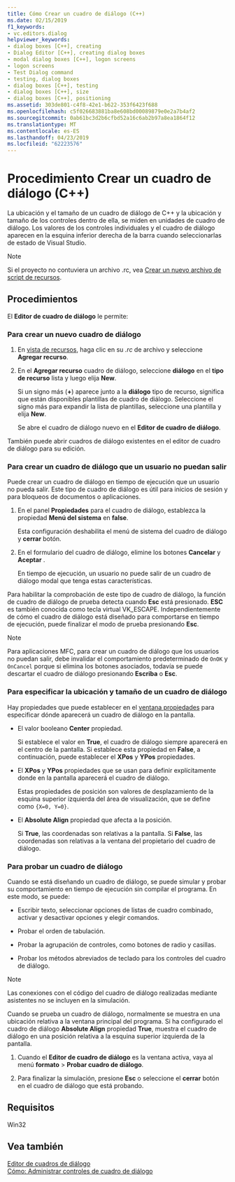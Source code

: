 ```yaml
---
title: Cómo Crear un cuadro de diálogo (C++)
ms.date: 02/15/2019
f1_keywords:
- vc.editors.dialog
helpviewer_keywords:
- dialog boxes [C++], creating
- Dialog Editor [C++], creating dialog boxes
- modal dialog boxes [C++], logon screens
- logon screens
- Test Dialog command
- testing, dialog boxes
- dialog boxes [C++], testing
- dialog boxes [C++], size
- dialog boxes [C++], positioning
ms.assetid: 303de801-c4f8-42e1-b622-353f6423f688
ms.openlocfilehash: c5f026683881ba8e608bd00089879e0e2a7b4af2
ms.sourcegitcommit: 0ab61bc3d2b6cfbd52a16c6ab2b97a8ea1864f12
ms.translationtype: MT
ms.contentlocale: es-ES
ms.lasthandoff: 04/23/2019
ms.locfileid: "62223576"
---
```

# <a name="how-to-create-a-dialog-box-c"></a>Procedimiento Crear un cuadro de diálogo (C++)

La ubicación y el tamaño de un cuadro de diálogo de C++ y la ubicación y tamaño de los controles dentro de ella, se miden en unidades de cuadro de diálogo. Los valores de los controles individuales y el cuadro de diálogo aparecen en la esquina inferior derecha de la barra cuando seleccionarlas de estado de Visual Studio.

> [!NOTE]
> Si el proyecto no contuviera un archivo .rc, vea [Crear un nuevo archivo de script de recursos](../windows/how-to-create-a-resource-script-file.md).

## <a name="how-to"></a>Procedimientos

El **Editor de cuadro de diálogo** le permite:

### <a name="to-create-a-new-dialog-box"></a>Para crear un nuevo cuadro de diálogo

1. En [vista de recursos](how-to-create-a-resource-script-file.md#create-resources), haga clic en su *.rc* de archivo y seleccione **Agregar recurso**.

1. En el **Agregar recurso** cuadro de diálogo, seleccione **diálogo** en el **tipo de recurso** lista y luego elija **New**.

   Si un signo más (**+**) aparece junto a la **diálogo** tipo de recurso, significa que están disponibles plantillas de cuadro de diálogo. Seleccione el signo más para expandir la lista de plantillas, seleccione una plantilla y elija **New**.

   Se abre el cuadro de diálogo nuevo en el **Editor de cuadro de diálogo**.

También puede abrir cuadros de diálogo existentes en el editor de cuadro de diálogo para su edición.

### <a name="to-create-a-dialog-box-that-a-user-cant-exit"></a>Para crear un cuadro de diálogo que un usuario no puedan salir

Puede crear un cuadro de diálogo en tiempo de ejecución que un usuario no pueda salir. Este tipo de cuadro de diálogo es útil para inicios de sesión y para bloqueos de documentos o aplicaciones.

1. En el panel **Propiedades** para el cuadro de diálogo, establezca la propiedad **Menú del sistema** en **false**.

   Esta configuración deshabilita el menú de sistema del cuadro de diálogo y **cerrar** botón.

1. En el formulario del cuadro de diálogo, elimine los botones **Cancelar** y **Aceptar** .

   En tiempo de ejecución, un usuario no puede salir de un cuadro de diálogo modal que tenga estas características.

Para habilitar la comprobación de este tipo de cuadro de diálogo, la función de cuadro de diálogo de prueba detecta cuando **Esc** está presionado. **ESC** es también conocida como tecla virtual VK_ESCAPE. Independientemente de cómo el cuadro de diálogo está diseñado para comportarse en tiempo de ejecución, puede finalizar el modo de prueba presionando **Esc**.

> [!NOTE]
> Para aplicaciones MFC, para crear un cuadro de diálogo que los usuarios no puedan salir, debe invalidar el comportamiento predeterminado de `OnOK` y `OnCancel` porque si elimina los botones asociados, todavía se puede descartar el cuadro de diálogo presionando  **Escriba** o **Esc**.

### <a name="to-specify-the-location-and-size-of-a-dialog-box"></a>Para especificar la ubicación y tamaño de un cuadro de diálogo

Hay propiedades que puede establecer en el [ventana propiedades](/visualstudio/ide/reference/properties-window) para especificar dónde aparecerá un cuadro de diálogo en la pantalla.

- El valor booleano **Center** propiedad.

   Si establece el valor en **True**, el cuadro de diálogo siempre aparecerá en el centro de la pantalla. Si establece esta propiedad en **False**, a continuación, puede establecer el **XPos** y **YPos** propiedades.

- El **XPos** y **YPos** propiedades que se usan para definir explícitamente donde en la pantalla aparecerá el cuadro de diálogo.

   Estas propiedades de posición son valores de desplazamiento de la esquina superior izquierda del área de visualización, que se define como `{X=0, Y=0}`.

- El **Absolute Align** propiedad que afecta a la posición.

   Si **True**, las coordenadas son relativas a la pantalla. Si **False**, las coordenadas son relativas a la ventana del propietario del cuadro de diálogo.

### <a name="to-test-a-dialog-box"></a>Para probar un cuadro de diálogo

Cuando se está diseñando un cuadro de diálogo, se puede simular y probar su comportamiento en tiempo de ejecución sin compilar el programa. En este modo, se puede:

- Escribir texto, seleccionar opciones de listas de cuadro combinado, activar y desactivar opciones y elegir comandos.

- Probar el orden de tabulación.

- Probar la agrupación de controles, como botones de radio y casillas.

- Probar los métodos abreviados de teclado para los controles del cuadro de diálogo.

> [!NOTE]
> Las conexiones con el código del cuadro de diálogo realizadas mediante asistentes no se incluyen en la simulación.

Cuando se prueba un cuadro de diálogo, normalmente se muestra en una ubicación relativa a la ventana principal del programa. Si ha configurado el cuadro de diálogo **Absolute Align** propiedad **True**, muestra el cuadro de diálogo en una posición relativa a la esquina superior izquierda de la pantalla.

1. Cuando el **Editor de cuadro de diálogo** es la ventana activa, vaya al menú **formato** > **Probar cuadro de diálogo**.

1. Para finalizar la simulación, presione **Esc** o seleccione el **cerrar** botón en el cuadro de diálogo que está probando.

## <a name="requirements"></a>Requisitos

Win32

## <a name="see-also"></a>Vea también

[Editor de cuadros de diálogo](../windows/dialog-editor.md)<br/>
[Cómo: Administrar controles de cuadro de diálogo](../windows/controls-in-dialog-boxes.md)<br/>